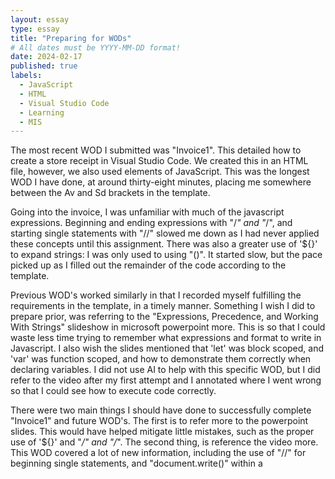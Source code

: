 ```yaml
---
layout: essay
type: essay
title: "Preparing for WODs"
# All dates must be YYYY-MM-DD format!
date: 2024-02-17
published: true
labels:
  - JavaScript
  - HTML
  - Visual Studio Code
  - Learning
  - MIS
---
```


The most recent WOD I submitted was "Invoice1". This detailed how to create a store receipt in Visual Studio Code. We created this in an HTML file, however, we also used elements of JavaScript. This was the longest WOD I have done, at around thirty-eight minutes, placing me somewhere between the Av and Sd brackets in the template. 

Going into the invoice, I was unfamiliar with much of the javascript expressions. Beginning and ending expressions with "/*" and "*/", and starting single statements with "//" slowed me down as I had never applied these concepts until this assignment. There was also a greater use of '${}' to expand strings: I was only used to using "()". It started slow, but the pace picked up as I filled out the remainder of the code according to the template.

Previous WOD's worked similarly in that I recorded myself fulfilling the requirements in the template, in a timely manner. Something I wish I did to prepare prior, was referring to the "Expressions, Precedence, and Working With Strings" slideshow in microsoft powerpoint more. This is so that I could waste less time trying to remember what expressions and format to write in Javascript. I also wish the slides mentioned that 'let' was block scoped, and 'var' was function scoped, and how to demonstrate them correctly when declaring variables. I did not use AI to help with this specific WOD, but I did refer to the video after my first attempt and I annotated where I went wrong so that I could see how to execute code correctly.

There were two main things I should have done to successfully complete "Invoice1" and future WOD's. The first is to refer more to the powerpoint slides. This would have helped mitigate little mistakes, such as the proper use of '${}' and "*/" and "/*". The second thing, is reference the video more. This WOD covered a lot of new information, including the use of "//" for beginning single statements, and "document.write()" within a <script>. I value figuring out new concepts on my own, however I believe that timed assignments, like WOD's, need to have a limit for this per question. This is so I can be more effective and timely.
